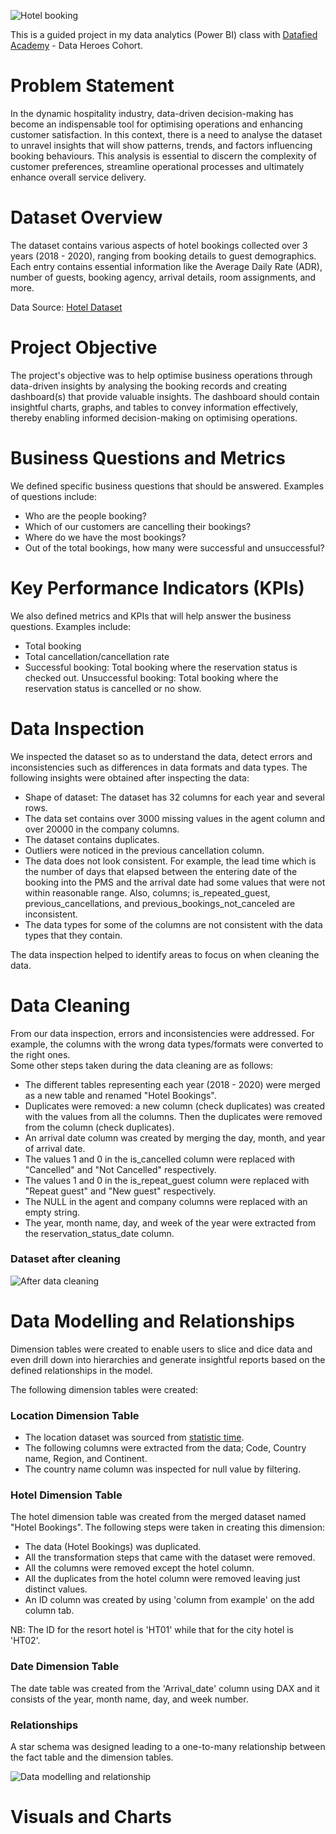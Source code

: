 ![Hotel booking](https://github.com/Onorable-e/Hotel-Bookings/assets/139487541/0c8f487a-a892-4a6f-bf4e-aef73e29f3df) 

This is a guided project in my data analytics (Power BI) class with [Datafied Academy](https://github.com/Datafyde) - Data Heroes Cohort. <br>

# Problem Statement 
In the dynamic hospitality industry, data-driven decision-making has become an indispensable tool for optimising operations and enhancing customer satisfaction. In this context, there is a need to analyse the dataset to unravel insights that will show patterns, trends, and factors influencing booking behaviours. This analysis is essential to discern the complexity of customer preferences, streamline operational processes and ultimately enhance overall service delivery.

# Dataset Overview 
The dataset contains various aspects of hotel bookings collected over 3 years (2018 - 2020), ranging from booking details to guest demographics. Each entry contains essential information like the Average Daily Rate (ADR), number of guests, booking agency, arrival details, room assignments, and more. 

Data Source: [Hotel Dataset](https://www.kaggle.com/datasets/jessemostipak/hotel-booking-demand/data)

# Project Objective 
The project's objective was to help optimise business operations through data-driven insights by analysing the booking records and creating dashboard(s) that provide valuable insights. The dashboard should contain insightful charts, graphs, and tables to convey information effectively, thereby enabling informed decision-making on optimising operations. 

# Business Questions and Metrics
We defined specific business questions that should be answered. Examples of questions include: <br>
- Who are the people booking? <br>
- Which of our customers are cancelling their bookings? <br>
- Where do we have the most bookings? <br>
- Out of the total bookings, how many were successful and unsuccessful? <br>

# Key Performance Indicators (KPIs)
We also defined metrics and KPIs that will help answer the business questions. Examples include: <br>
- Total booking <br>
- Total cancellation/cancellation rate <br>
- Successful booking: Total booking where the reservation status is checked out. Unsuccessful booking: Total booking where the reservation status is cancelled or no show. <br>

# Data Inspection
We inspected the dataset so as to understand the data, detect errors and inconsistencies such as differences in data formats and data types. The following insights were obtained after inspecting the data: 

- Shape of dataset: The dataset has 32 columns for each year and several rows.<br>
- The data set contains over 3000 missing values in the agent column and over 20000 in the company columns. <br>
- The dataset contains duplicates. <br>
- Outliers were noticed in the previous cancellation column. <br> 
- The data does not look consistent. For example, the lead time which is the number of days that elapsed between the entering date of the booking into the PMS and the arrival date had some values that were not within reasonable range. Also, columns; is_repeated_guest, previous_cancellations, and previous_bookings_not_canceled are inconsistent. <br>
- The data types for some of the columns are not consistent with the data types that they contain. <br>

The data inspection helped to identify areas to focus on when cleaning the data.

# Data Cleaning 
From our data inspection, errors and inconsistencies were addressed. For example, the columns with the wrong data types/formats were converted to the right ones.<br>
Some other steps taken during the data cleaning are as follows:   
- The different tables representing each year (2018 - 2020) were merged as a new table and renamed "Hotel Bookings". <br>
- Duplicates were removed: a new column (check duplicates) was created with the values from all the columns. Then the duplicates were removed from the column (check duplicates). <br>
- An arrival date column was created by merging the day, month, and year of arrival date. <br>
- The values 1 and 0 in the is_cancelled column were replaced with "Cancelled" and "Not Cancelled" respectively. <br>
- The values 1 and 0 in the is_repeat_guest column were replaced with "Repeat guest" and "New guest" respectively. <br>
- The NULL in the agent and company columns were replaced with an empty string. <br>
- The year, month name, day, and week of the year were extracted from the reservation_status_date column. <br>

### Dataset after cleaning
![After data cleaning](https://github.com/Onorable-e/Hotel-Bookings/assets/139487541/fb179a38-fea4-4c2c-aa15-ee15326c0fce)

# Data Modelling and Relationships
Dimension tables were created to enable users to slice and dice data and even drill down into hierarchies and generate insightful reports based on the defined relationships in the model.<br>

The following dimension tables were created:

### Location Dimension Table
- The location dataset was sourced from [statistic time](https://statisticstimes.com/geography/countries-by-continents.php).<br>
- The following columns were extracted from the data; Code, Country name, Region, and Continent.<br>
- The country name column was inspected for null value by filtering.
  
### Hotel Dimension Table 
The hotel dimension table was created from the merged dataset named "Hotel Bookings". The following steps were taken in creating this dimension:
- The data (Hotel Bookings) was duplicated. <br>
- All the transformation steps that came with the dataset were removed. <br>
- All the columns were removed except the hotel column. <br>
- All the duplicates from the hotel column were removed leaving just distinct values. <br>
- An ID column was created by using 'column from example' on the add column tab. <br>

NB: The ID for the resort hotel is 'HT01' while that for the city hotel is 'HT02'.

### Date Dimension Table
The date table was created from the 'Arrival_date' column using DAX and it consists of the year, month name, day, and week number. 

### Relationships
A star schema was designed leading to a one-to-many relationship between the fact table and the dimension tables.  

![Data modelling and relationship](https://github.com/Onorable-e/Hotel-Bookings/assets/139487541/53bf7370-89cb-40e2-b776-1d6115b122a5)

# Visuals and Charts
